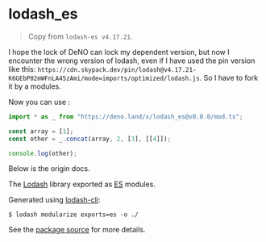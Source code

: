 # lodash_es

> Copy from `lodash-es v4.17.21`.

I hope the lock of DeNO can lock my dependent version, but now I encounter the
wrong version of lodash, even if I have used the pin version like this:
`https://cdn.skypack.dev/pin/lodash@v4.17.21-K6GEbP02mWFnLA45zAmi/mode=imports/optimized/lodash.js`.
So I have to fork it by a modules.

Now you can use :

```ts
import * as _ from "https://deno.land/x/lodash_es@v0.0.0/mod.ts";

const array = [1];
const other = _.concat(array, 2, [3], [[4]]);

console.log(other);
```

Below is the origin docs.

The [Lodash](https://lodash.com/) library exported as
[ES](http://www.ecma-international.org/ecma-262/6.0/) modules.

Generated using [lodash-cli](https://www.npmjs.com/package/lodash-cli):

```shell
$ lodash modularize exports=es -o ./
```

See the [package source](https://github.com/lodash/lodash/tree/4.17.21-es) for
more details.
